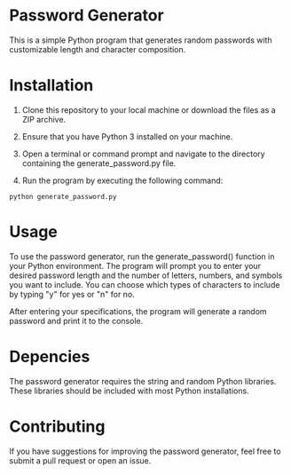 # Password Generator
This is a simple Python program that generates random passwords with customizable length and character composition.

# Installation
1. Clone this repository to your local machine or download the files as a ZIP archive.

2. Ensure that you have Python 3 installed on your machine.

3. Open a terminal or command prompt and navigate to the directory containing the generate_password.py file.

4. Run the program by executing the following command:

```python generate_password.py```

# Usage 
To use the password generator, run the generate_password() function in your Python environment. The program will prompt you to enter your desired password length and the number of letters, numbers, and symbols you want to include. You can choose which types of characters to include by typing "y" for yes or "n" for no.

After entering your specifications, the program will generate a random password and print it to the console.

# Depencies
The password generator requires the string and random Python libraries. These libraries should be included with most Python installations.

# Contributing
If you have suggestions for improving the password generator, feel free to submit a pull request or open an issue.
